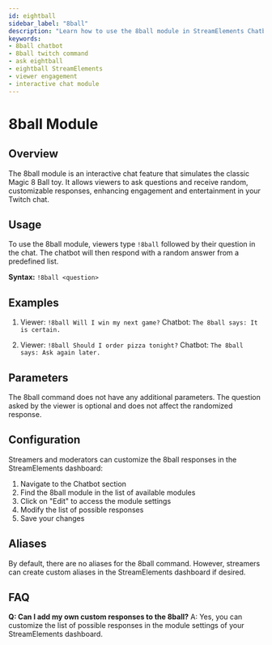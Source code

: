 ```yaml
---
id: eightball
sidebar_label: "8ball"
description: "Learn how to use the 8ball module in StreamElements Chatbot to engage your Twitch audience with customizable, random responses to viewer questions."
keywords:
- 8ball chatbot
- 8ball twitch command
- ask eightball
- eightball StreamElements
- viewer engagement
- interactive chat module
---
```


# 8ball Module

## Overview

The 8ball module is an interactive chat feature that simulates the classic Magic 8 Ball toy. It allows viewers to ask questions and receive random, customizable responses, enhancing engagement and entertainment in your Twitch chat.

## Usage

To use the 8ball module, viewers type `!8ball` followed by their question in the chat. The chatbot will then respond with a random answer from a predefined list.

**Syntax:** `!8ball <question>`

## Examples

1. Viewer: `!8ball Will I win my next game?`
   Chatbot: `The 8ball says: It is certain.`

2. Viewer: `!8ball Should I order pizza tonight?`
   Chatbot: `The 8ball says: Ask again later.`

## Parameters

The 8ball command does not have any additional parameters. The question asked by the viewer is optional and does not affect the randomized response.

## Configuration

Streamers and moderators can customize the 8ball responses in the StreamElements dashboard:

1. Navigate to the Chatbot section
2. Find the 8ball module in the list of available modules
3. Click on "Edit" to access the module settings
4. Modify the list of possible responses
5. Save your changes

## Aliases

By default, there are no aliases for the 8ball command. However, streamers can create custom aliases in the StreamElements dashboard if desired.

## FAQ

**Q: Can I add my own custom responses to the 8ball?**
A: Yes, you can customize the list of possible responses in the module settings of your StreamElements dashboard.
